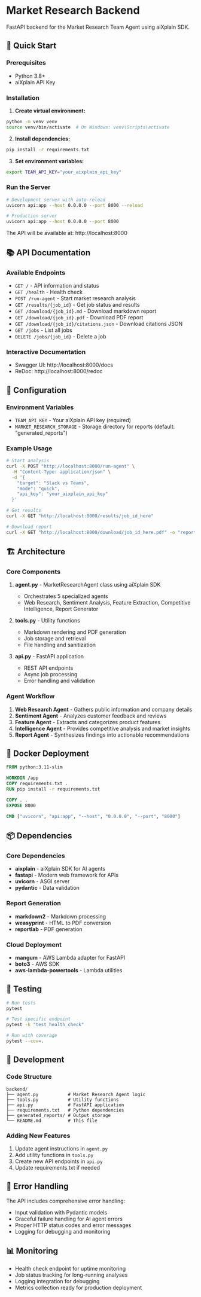 # Market Research Backend

FastAPI backend for the Market Research Team Agent using aiXplain SDK.

## 🚀 Quick Start

### Prerequisites
- Python 3.8+
- aiXplain API Key

### Installation

1. **Create virtual environment:**
```bash
python -m venv venv
source venv/bin/activate  # On Windows: venv\Scripts\activate
```

2. **Install dependencies:**
```bash
pip install -r requirements.txt
```

3. **Set environment variables:**
```bash
export TEAM_API_KEY="your_aixplain_api_key"
```

### Run the Server

```bash
# Development server with auto-reload
uvicorn api:app --host 0.0.0.0 --port 8000 --reload

# Production server
uvicorn api:app --host 0.0.0.0 --port 8000
```

The API will be available at: http://localhost:8000

## 📚 API Documentation

### Available Endpoints

- `GET /` - API information and status
- `GET /health` - Health check
- `POST /run-agent` - Start market research analysis
- `GET /results/{job_id}` - Get job status and results
- `GET /download/{job_id}.md` - Download markdown report
- `GET /download/{job_id}.pdf` - Download PDF report
- `GET /download/{job_id}/citations.json` - Download citations JSON
- `GET /jobs` - List all jobs
- `DELETE /jobs/{job_id}` - Delete a job

### Interactive Documentation
- Swagger UI: http://localhost:8000/docs
- ReDoc: http://localhost:8000/redoc

## 🔧 Configuration

### Environment Variables
- `TEAM_API_KEY` - Your aiXplain API key (required)
- `MARKET_RESEARCH_STORAGE` - Storage directory for reports (default: "generated_reports")

### Example Usage

```bash
# Start analysis
curl -X POST "http://localhost:8000/run-agent" \
  -H "Content-Type: application/json" \
  -d '{
    "target": "Slack vs Teams",
    "mode": "quick",
    "api_key": "your_aixplain_api_key"
  }'

# Get results
curl -X GET "http://localhost:8000/results/job_id_here"

# Download report
curl -X GET "http://localhost:8000/download/job_id_here.pdf" -o "report.pdf"
```

## 🏗️ Architecture

### Core Components

1. **agent.py** - MarketResearchAgent class using aiXplain SDK
   - Orchestrates 5 specialized agents
   - Web Research, Sentiment Analysis, Feature Extraction, Competitive Intelligence, Report Generator

2. **tools.py** - Utility functions
   - Markdown rendering and PDF generation
   - Job storage and retrieval
   - File handling and sanitization

3. **api.py** - FastAPI application
   - REST API endpoints
   - Async job processing
   - Error handling and validation

### Agent Workflow

1. **Web Research Agent** - Gathers public information and company details
2. **Sentiment Agent** - Analyzes customer feedback and reviews
3. **Feature Agent** - Extracts and categorizes product features
4. **Intelligence Agent** - Provides competitive analysis and market insights
5. **Report Agent** - Synthesizes findings into actionable recommendations

## 🐳 Docker Deployment

```dockerfile
FROM python:3.11-slim

WORKDIR /app
COPY requirements.txt .
RUN pip install -r requirements.txt

COPY . .
EXPOSE 8000

CMD ["uvicorn", "api:app", "--host", "0.0.0.0", "--port", "8000"]
```

## 📦 Dependencies

### Core Dependencies
- **aixplain** - aiXplain SDK for AI agents
- **fastapi** - Modern web framework for APIs
- **uvicorn** - ASGI server
- **pydantic** - Data validation

### Report Generation
- **markdown2** - Markdown processing
- **weasyprint** - HTML to PDF conversion
- **reportlab** - PDF generation

### Cloud Deployment
- **mangum** - AWS Lambda adapter for FastAPI
- **boto3** - AWS SDK
- **aws-lambda-powertools** - Lambda utilities

## 🧪 Testing

```bash
# Run tests
pytest

# Test specific endpoint
pytest -k "test_health_check"

# Run with coverage
pytest --cov=.
```

## 📝 Development

### Code Structure
```
backend/
├── agent.py           # Market Research Agent logic
├── tools.py           # Utility functions
├── api.py             # FastAPI application
├── requirements.txt   # Python dependencies
├── generated_reports/ # Output storage
└── README.md          # This file
```

### Adding New Features
1. Update agent instructions in `agent.py`
2. Add utility functions in `tools.py`
3. Create new API endpoints in `api.py`
4. Update requirements.txt if needed

## 🚦 Error Handling

The API includes comprehensive error handling:
- Input validation with Pydantic models
- Graceful failure handling for AI agent errors
- Proper HTTP status codes and error messages
- Logging for debugging and monitoring

## 📊 Monitoring

- Health check endpoint for uptime monitoring
- Job status tracking for long-running analyses
- Logging integration for debugging
- Metrics collection ready for production deployment
